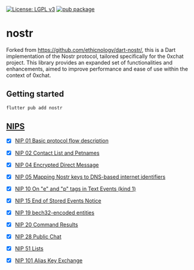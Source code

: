[![License: LGPL v3](https://img.shields.io/badge/License-LGPL_v3-blue.svg)](https://www.gnu.org/licenses/lgpl-3.0)
[![pub package](https://img.shields.io/pub/v/nostr.svg)](https://pub.dartlang.org/packages/nostr)
# nostr
Forked from https://github.com/ethicnology/dart-nostr/, this is a Dart implementation of the Nostr protocol, tailored specifically for the 0xchat project. This library provides an expanded set of functionalities and enhancements, aimed to improve performance and ease of use within the context of 0xchat.

## Getting started
```sh
flutter pub add nostr
```


## [NIPS](https://github.com/nostr-protocol/nips)
- [x] [NIP 01 Basic protocol flow description](https://github.com/nostr-protocol/nips/blob/master/01.md)
- [x] [NIP 02 Contact List and Petnames](https://github.com/nostr-protocol/nips/blob/master/02.md)
- [x] [NIP 04 Encrypted Direct Message](https://github.com/nostr-protocol/nips/blob/master/04.md)
- [x] [NIP 05 Mapping Nostr keys to DNS-based internet identifiers](https://github.com/nostr-protocol/nips/blob/master/05.md)
- [x] [NIP 10 On "e" and "p" tags in Text Events (kind 1)](https://github.com/nostr-protocol/nips/blob/master/10.md)
- [x] [NIP 15 End of Stored Events Notice](https://github.com/nostr-protocol/nips/blob/master/15.md)
- [x] [NIP 19 bech32-encoded entities](https://github.com/nostr-protocol/nips/blob/master/19.md)
- [x] [NIP 20 Command Results](https://github.com/nostr-protocol/nips/blob/master/20.md)
- [x] [NIP 28 Public Chat](https://github.com/nostr-protocol/nips/blob/master/28.md)
- [x] [NIP 51 Lists](https://github.com/nostr-protocol/nips/blob/master/51.md)

- [x] [NIP 101 Alias Key Exchange]()


